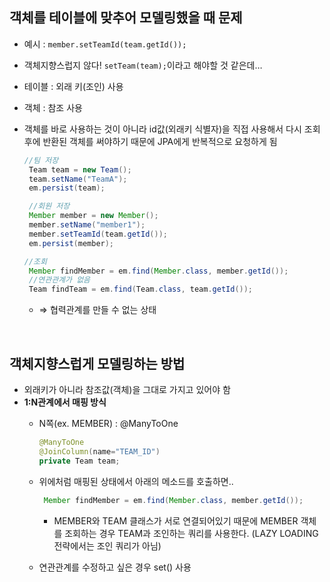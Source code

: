 ## 객체를 테이블에 맞추어 모델링했을 때 문제

- 예시 : `member.setTeamId(team.getId());`
- 객체지향스럽지 않다! `setTeam(team);`이라고 해야할 것 같은데…
- 테이블 : 외래 키(조인) 사용
- 객체 : 참조 사용
- 객체를 바로 사용하는 것이 아니라 id값(외래키 식별자)을 직접 사용해서 다시 조회 후에 반환된 객체를 써야하기 때문에 JPA에게 반복적으로 요청하게 됨
    
    ```java
    //팀 저장
     Team team = new Team();
     team.setName("TeamA");
     em.persist(team);
    
     //회원 저장
     Member member = new Member();
     member.setName("member1");
     member.setTeamId(team.getId());
     em.persist(member);
    
    //조회
     Member findMember = em.find(Member.class, member.getId()); 
     //연관관계가 없음
     Team findTeam = em.find(Team.class, team.getId());
    ```
    
    - ⇒ 협력관계를 만들 수 없는 상태

<br>

## 객체지향스럽게 모델링하는 방법

- 외래키가 아니라 참조값(객체)을 그대로 가지고 있어야 함
- **1:N관계에서 매핑 방식**
    - N쪽(ex. MEMBER) : @ManyToOne
        
        ```java
        @ManyToOne
        @JoinColumn(name="TEAM_ID")
        private Team team;
        ```
        
    - 위에처럼 매핑된 상태에서 아래의 메소드를 호출하면..
        
        ```java
         Member findMember = em.find(Member.class, member.getId()); 
        ```
        
        - MEMBER와 TEAM 클래스가 서로 연결되어있기 때문에 MEMBER 객체를 조회하는 경우 TEAM과 조인하는 쿼리를 사용한다. (LAZY LOADING 전략에서는 조인 쿼리가 아님)
    - 연관관계를 수정하고 싶은 경우 set() 사용

